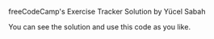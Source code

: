 freeCodeCamp's Exercise Tracker Solution by Yücel Sabah

You can see the solution and use this code as you like.
